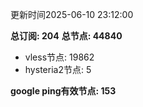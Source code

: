 更新时间2025-06-10 23:12:00

**总订阅: 204**
**总节点: 44840**
- vless节点: 19862
- hysteria2节点: 5

**google ping有效节点: 153**
